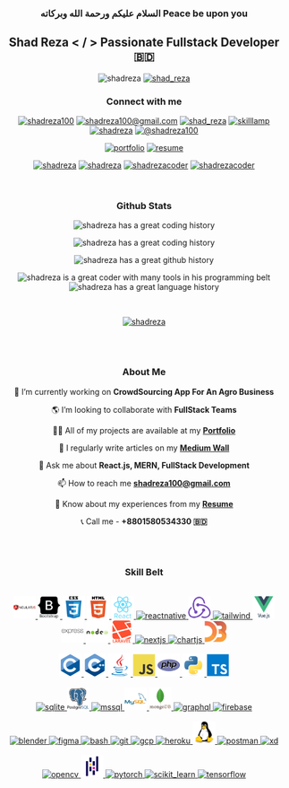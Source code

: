 <h3 align="center">
<span>السلام عليكم ورحمة الله وبركاته</span>
<span>Peace be upon you</span>
</h3>

<h2 align="center">
<span> Shad Reza < / > Passionate Fullstack Developer 🇧🇩 </span>
</h2>

<p align="center"> 
  <img src="https://komarev.com/ghpvc/?username=shadreza&label=Profile%20views%20since%20Sep%2027%202023&color=0e75b6&style=flat" alt="shadreza" />
  <span>              </span>
  <a href="https://wakatime.com/@fa5aec1d-8d9b-46d9-b1be-321ce433709e" target="_blank"><img src="https://wakatime.com/badge/user/fa5aec1d-8d9b-46d9-b1be-321ce433709e.svg" alt="shad_reza" /></a> 
</p>


<h3 align="center">Connect with me</h3>
<p align="center">
  <a href="https://linkedin.com/in/shadreza100" target="_blank"><img src="https://img.shields.io/badge/shadreza-0077B5?style=for-the-badge&logo=linkedin&logoColor=white" alt="shadreza100" /></a>
  <a href="mailto:shadreza100@gmail.com" target="_blank"><img src="https://img.shields.io/badge/SHADREZA100-C71610?style=for-the-badge&logo=gmail&logoColor=white" alt="shadreza100@gmail.com" /></a>
  <a href="https://twitter.com/shad_reza" target="_blank"><img src="https://img.shields.io/badge/ShadReza-000000?style=for-the-badge&logo=x&logoColor=white" alt="shad_reza" /></a>
  <a href="https://www.youtube.com/@skilllamp" target="_blank"><img src="https://img.shields.io/badge/SkillLamp-FF0000?style=for-the-badge&logo=youtube&logoColor=white" alt="skilllamp" /></a>
  <a href="https://www.upwork.com/freelancers/~01394217970c69bef5" target="_blank"><img src="https://img.shields.io/badge/ShadReza-16A302?style=for-the-badge&logo=Upwork&logoColor=white" alt="shadreza" /></a>
  <a href="https://medium.com/@shadreza100" target="_blank"><img src="https://img.shields.io/badge/shadreza100-FFFFFF?style=for-the-badge&logo=medium&logoColor=black" alt="@shadreza100" /></a>
</p>

<p align="center">
  <a href="https://shadreza-portfolio-shadreza.vercel.app/" target="_blank"><img src="https://img.shields.io/badge/Portfolio-255E63?style=for-the-badge&logo=About.me&logoColor=white" alt="portfolio"  /></a>
  <a href="https://drive.google.com/file/d/1mMuG3Gwh-UpvWjhlpPG-_aua2G36N-uk/view" target="_blank"><img src="https://img.shields.io/badge/RESUME-E55604?style=for-the-badge&logoColor=white" alt="resume"  /></a>
</p>

<p align="center">
  <a href="https://codeforces.com/profile/shadreza" target="_blank"><img   src="https://img.shields.io/badge/shadreza-445f9d?style=for-the-badge&logo=Codeforces&logoColor=white" alt="shadreza"  /></a>
  <a href="https://www.leetcode.com/shadreza" target="_blank"><img  src="https://img.shields.io/badge/-shadreza-FFA116?style=for-the-badge&logo=LeetCode&logoColor=black" alt="shadreza"  /></a>
  <a href="https://www.codechef.com/users/shadrezacoder" target="_blank"><img src="https://img.shields.io/badge/-shadrezacoder-5B4638?style=for-the-badge&logo=CodeChef&logoColor=white" alt="shadrezacoder"  /></a>
  <a href="https://www.hackerrank.com/shadrezacoder" target="_blank"><img  src="https://img.shields.io/badge/-shadrezacoder-2EC866?style=for-the-badge&logo=HackerRank&logoColor=white" alt="shadrezacoder" /></a>
</p>

<br/>


<h3 align="center">Github Stats</h3>
<p align="center">
  <img src="https://github-readme-streak-stats.herokuapp.com/?user=shadreza&theme=dracula" alt="shadreza has a great coding history" />
</p>
<p align="center"> 

  <img src="https://github-readme-stats.vercel.app/api?username=shadreza&rank_icon=github&theme=date_night" alt="shadreza has a great coding history" />
  
</p>
<p align="center">
  <img src="http://github-profile-summary-cards.vercel.app/api/cards/profile-details?username=shadreza&theme=date_night" alt="shadreza has a great github history"/>
</p>
<p align="center">
  <img src="https://github-readme-stats.vercel.app/api/top-langs?username=shadreza&langs_count=10&show_icons=true&locale=en&layout=compact&theme=date_night" alt="shadreza is a great coder with many tools in his programming belt"/>
  <img src="http://github-profile-summary-cards.vercel.app/api/cards/most-commit-language?username=shadreza&theme=date_night" alt="shadreza has a great language history"/>
</p>

<br/>

<p align="center"><a href="https://github.com/ryo-ma/github-profile-trophy"><img src="https://github-profile-trophy.vercel.app/?username=shadreza" alt="shadreza" /></a></p>

<br/>
<br/>
<h3 align="center">About Me</h3>
<p align="center">
🔭 I’m currently working on <strong>CrowdSourcing App For An Agro Business</strong>
</p>
<p align="center">
🌎 I’m looking to collaborate with <strong>FullStack Teams</strong>
</p>
<p align="center">
👨‍💻 All of my projects are available at my <a href="https://shadreza-portfolio-shadreza.vercel.app/"><strong>Portfolio</strong></a>
</p>
<p align="center">
📝 I regularly write articles on my <a href="https://medium.com/@shadreza100"><strong>Medium Wall</strong></a>
</p>
<p align="center">
💬 Ask me about <strong>React.js, MERN, FullStack Development</strong>
</p>
<p align="center">
📫 How to reach me <a href="mailto:shadreza100@gmail.com"><strong>shadreza100@gmail.com</strong></a>
</p>
<p align="center">
📄 Know about my experiences from my <a href="https://drive.google.com/file/d/1mMuG3Gwh-UpvWjhlpPG-_aua2G36N-uk/view"><strong>Resume</strong></a>
</p>
<p align="center">
📞 Call me - <strong>+8801580534330 🇧🇩</strong>
</p>

<br/>
<br/>
<h3 align="center">Skill Belt</h3>
<p align="center">
<!-- <br/> -->
<!-- <strong>Frontend</strong> -->
<br/>
<a href="https://angular.io" target="_blank" rel="noreferrer"> <img
src="https://raw.githubusercontent.com/devicons/devicon/master/icons/angularjs/angularjs-original-wordmark.svg"
alt="angularjs" width="40" height="40" /> </a><a href="https://getbootstrap.com" target="_blank" rel="noreferrer"> <img
src="https://raw.githubusercontent.com/devicons/devicon/master/icons/bootstrap/bootstrap-plain-wordmark.svg"
alt="bootstrap" width="40" height="40" /> </a><a href="https://www.w3schools.com/css/" target="_blank" rel="noreferrer"> <img
src="https://raw.githubusercontent.com/devicons/devicon/master/icons/css3/css3-original-wordmark.svg"
alt="css3" width="40" height="40" /> </a><a href="https://www.w3.org/html/" target="_blank" rel="noreferrer"> <img
src="https://raw.githubusercontent.com/devicons/devicon/master/icons/html5/html5-original-wordmark.svg"
alt="html5" width="40" height="40" /> </a><a href="https://reactjs.org/" target="_blank" rel="noreferrer"> <img
src="https://raw.githubusercontent.com/devicons/devicon/master/icons/react/react-original-wordmark.svg"
alt="react" width="40" height="40" /> </a><a href="https://reactnative.dev/" target="_blank" rel="noreferrer"> <img
src="https://reactnative.dev/img/header_logo.svg" alt="reactnative" width="40" height="40" /> </a><a href="https://redux.js.org" target="_blank" rel="noreferrer"> <img
src="https://raw.githubusercontent.com/devicons/devicon/master/icons/redux/redux-original.svg" alt="redux"
width="40" height="40" /> </a><a href="https://tailwindcss.com/" target="_blank" rel="noreferrer"> <img
src="https://www.vectorlogo.zone/logos/tailwindcss/tailwindcss-icon.svg" alt="tailwind" width="40"
height="40" /> </a><a href="https://vuejs.org/" target="_blank" rel="noreferrer"> <img
src="https://raw.githubusercontent.com/devicons/devicon/master/icons/vuejs/vuejs-original-wordmark.svg"
alt="vuejs" width="40" height="40" /> </a><a href="https://expressjs.com" target="_blank" rel="noreferrer"> <img
src="https://raw.githubusercontent.com/devicons/devicon/master/icons/express/express-original-wordmark.svg"
alt="express" width="40" height="40" /> </a><a href="https://nodejs.org" target="_blank" rel="noreferrer"> <img
src="https://raw.githubusercontent.com/devicons/devicon/master/icons/nodejs/nodejs-original-wordmark.svg"
alt="nodejs" width="40" height="40" /> </a><a href="https://laravel.com/" target="_blank" rel="noreferrer"> <img
src="https://raw.githubusercontent.com/devicons/devicon/master/icons/laravel/laravel-plain-wordmark.svg"
alt="laravel" width="40" height="40" /> </a><a href="https://nextjs.org/" target="_blank" rel="noreferrer"> <img
src="https://cdn.worldvectorlogo.com/logos/nextjs-2.svg" alt="nextjs" width="40" height="40" /> </a><a href="https://www.chartjs.org" target="_blank" rel="noreferrer"> <img src="https://www.chartjs.org/media/logo-title.svg" alt="chartjs" width="40" height="40" /> </a><a href="https://d3js.org/" target="_blank" rel="noreferrer"> <img
src="https://raw.githubusercontent.com/devicons/devicon/master/icons/d3js/d3js-original.svg" alt="d3js"
width="40" height="40" /> </a><br />
<!-- <br/> -->
<!-- <strong>Backend</strong> -->
<!-- <br/ -->
<!-- <br/> -->
<!-- <strong>Data Visualisation</strong> -->
<!-- <br/> -->
<!-- <br/> -->
<!-- <strong>Programming Languages</strong> -->
<br/>
<a href="https://www.cprogramming.com/" target="_blank" rel="noreferrer"> <img
src="https://raw.githubusercontent.com/devicons/devicon/master/icons/c/c-original.svg" alt="c" width="40"
height="40" /> </a><a href="https://www.w3schools.com/cpp/" target="_blank" rel="noreferrer"> <img
src="https://raw.githubusercontent.com/devicons/devicon/master/icons/cplusplus/cplusplus-original.svg"
alt="cplusplus" width="40" height="40" /> </a><a href="https://www.java.com" target="_blank" rel="noreferrer"> <img
src="https://raw.githubusercontent.com/devicons/devicon/master/icons/java/java-original.svg" alt="java"
width="40" height="40" /> </a><a href="https://developer.mozilla.org/en-US/docs/Web/JavaScript" target="_blank" rel="noreferrer"> <img
src="https://raw.githubusercontent.com/devicons/devicon/master/icons/javascript/javascript-original.svg"
alt="javascript" width="40" height="40" /> </a><a href="https://www.php.net" target="_blank"
rel="noreferrer">
<img src="https://raw.githubusercontent.com/devicons/devicon/master/icons/php/php-original.svg" alt="php"
width="40" height="40" /> </a><a href="https://www.python.org" target="_blank" rel="noreferrer"> <img
src="https://raw.githubusercontent.com/devicons/devicon/master/icons/python/python-original.svg"
alt="python" width="40" height="40" /> </a><a href="https://www.typescriptlang.org/" target="_blank" rel="noreferrer"> <img
src="https://raw.githubusercontent.com/devicons/devicon/master/icons/typescript/typescript-original.svg"
alt="typescript" width="40" height="40" /> </a><br />
<!-- <br/> -->
<!-- <strong>Database</strong> -->
<br/>
<a href="https://www.sqlite.org/" target="_blank" rel="noreferrer"> <img
src="https://www.vectorlogo.zone/logos/sqlite/sqlite-icon.svg" alt="sqlite" width="40" height="40" /> </a><a href="https://www.postgresql.org" target="_blank" rel="noreferrer"> <img
src="https://raw.githubusercontent.com/devicons/devicon/master/icons/postgresql/postgresql-original-wordmark.svg"
alt="postgresql" width="40" height="40" /> </a><a href="https://www.microsoft.com/en-us/sql-server" target="_blank" rel="noreferrer"> <img
src="https://www.svgrepo.com/show/303229/microsoft-sql-server-logo.svg" alt="mssql" width="40"
height="40" />
</a><a href="https://www.mysql.com/" target="_blank" rel="noreferrer"> <img
src="https://raw.githubusercontent.com/devicons/devicon/master/icons/mysql/mysql-original-wordmark.svg"
alt="mysql" width="40" height="40" /> </a><a href="https://www.mongodb.com/" target="_blank" rel="noreferrer"> <img
src="https://raw.githubusercontent.com/devicons/devicon/master/icons/mongodb/mongodb-original-wordmark.svg"
alt="mongodb" width="40" height="40" /> </a><a href="https://graphql.org" target="_blank" rel="noreferrer"> <img
src="https://www.vectorlogo.zone/logos/graphql/graphql-icon.svg" alt="graphql" width="40" height="40" />
</a><a href="https://firebase.google.com/" target="_blank" rel="noreferrer"> <img
src="https://www.vectorlogo.zone/logos/firebase/firebase-icon.svg" alt="firebase" width="40" height="40" />
</a><br />
<!-- <br/> -->
<!-- <strong>Tools</strong> -->
<br/>
<a href="https://www.blender.org/" target="_blank" rel="noreferrer"> <img
src="https://download.blender.org/branding/community/blender_community_badge_white.svg" alt="blender"
width="40" height="40" /> </a><a href="https://www.figma.com/" target="_blank" rel="noreferrer"> <img
src="https://www.vectorlogo.zone/logos/figma/figma-icon.svg" alt="figma" width="40" height="40" /> </a>
<a href="https://www.gnu.org/software/bash/" target="_blank" rel="noreferrer"> <img
src="https://www.vectorlogo.zone/logos/gnu_bash/gnu_bash-icon.svg" alt="bash" width="40" height="40" /> </a>
<a href="https://git-scm.com/" target="_blank" rel="noreferrer"> <img
src="https://www.vectorlogo.zone/logos/git-scm/git-scm-icon.svg" alt="git" width="40" height="40" /> </a><a href="https://cloud.google.com" target="_blank" rel="noreferrer"> <img
src="https://www.vectorlogo.zone/logos/google_cloud/google_cloud-icon.svg" alt="gcp" width="40"
height="40" />
</a><a href="https://heroku.com" target="_blank" rel="noreferrer"> <img
src="https://www.vectorlogo.zone/logos/heroku/heroku-icon.svg" alt="heroku" width="40" height="40" /> </a><a href="https://www.linux.org/" target="_blank" rel="noreferrer"> <img
src="https://raw.githubusercontent.com/devicons/devicon/master/icons/linux/linux-original.svg" alt="linux"
width="40" height="40" /> </a><a href="https://postman.com" target="_blank" rel="noreferrer"> <img
src="https://www.vectorlogo.zone/logos/getpostman/getpostman-icon.svg" alt="postman" width="40"
height="40" />
</a><a href="https://www.adobe.com/products/xd.html" target="_blank" rel="noreferrer"> <img
src="https://cdn.worldvectorlogo.com/logos/adobe-xd.svg" alt="xd" width="40" height="40" /> </a><br />
<!-- <br/> -->
<!-- <strong>AI & ML</strong> -->
<br/>
<a href="https://opencv.org/" target="_blank" rel="noreferrer"> <img
src="https://www.vectorlogo.zone/logos/opencv/opencv-icon.svg" alt="opencv" width="40" height="40" /> </a><a href="https://pandas.pydata.org/" target="_blank" rel="noreferrer"> <img
src="https://raw.githubusercontent.com/devicons/devicon/2ae2a900d2f041da66e950e4d48052658d850630/icons/pandas/pandas-original.svg"
alt="pandas" width="40" height="40" /> </a><a href="https://pytorch.org/" target="_blank" rel="noreferrer"> <img
src="https://www.vectorlogo.zone/logos/pytorch/pytorch-icon.svg" alt="pytorch" width="40" height="40" />
</a><a href="https://scikit-learn.org/" target="_blank" rel="noreferrer"> <img
src="https://upload.wikimedia.org/wikipedia/commons/0/05/Scikit_learn_logo_small.svg" alt="scikit_learn"
width="40" height="40" /> </a><a href="https://www.tensorflow.org" target="_blank" rel="noreferrer"> <img
src="https://www.vectorlogo.zone/logos/tensorflow/tensorflow-icon.svg" alt="tensorflow" width="40"
height="40" /> </a></p>
